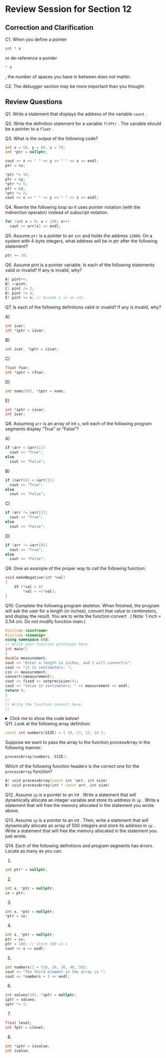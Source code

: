 
# Review Session for Section 12

## Correction and Clarification

C1. When you define a pointer
``` cpp
int * x
```
or de-reference a pointer
``` cpp
* x
```
, the number of spaces you have in between does not matter. 

C2. The debugger section may be more important than you thought. 

## Review Questions
Q1. Write a statement that displays the address of the variable `count` .


Q2. Write the definition statement for a variable `fltPtr` . The variable should be a pointer to a `float` .


Q3. What is the output of the following code?
``` cpp
int x = 50, y = 60, z = 70;
int *ptr = nullptr;

cout << x << " " << y << " " << z << endl;
ptr = &x;

*ptr *= 10;
ptr = &y;
*ptr *= 5;
ptr = &z;
*ptr *= 2;
cout << x << " " << y << " " << z << endl;
```

Q4. Rewrite the following loop so it uses pointer notation (with the indirection operator) instead of subscript notation.
``` cpp
for (int x = 0; x < 100; x++)
  cout << arr[x] << endl;
```

Q5. Assume `ptr` is a pointer to an `int` and holds the address `12000`. On a system with 4-byte integers, what address will be in ptr after the following statement?
``` cpp
ptr += 10;
```
Q6. Assume pint is a pointer variable. Is each of the following statements valid or invalid? If any is invalid, why?
``` cpp
A) pint++;
B) −−pint;
C) pint /= 2;
D) pint *= 4;
E) pint += x; // Assume x is an int.
```
Q7. Is each of the following definitions valid or invalid? If any is invalid, why?

A) 
``` cpp
int ivar;
int *iptr = &ivar;
```
B) 
``` cpp
int ivar, *iptr = &ivar;
```
C) 
``` cpp
float fvar;
int *iptr = &fvar;
```
D) 
``` cpp
int nums[50], *iptr = nums;
```

E) 
``` cpp
int *iptr = &ivar;
int ivar;
```

Q8. Assuming `arr` is an array of int `s`, will each of the following program segments display “True” or “False”?

A)
``` cpp
if (arr < &arr[1])
  cout << "True";
else
  cout << "False";
```
B) 
``` cpp
if (&arr[4] < &arr[1])
  cout << "True";
else
  cout << "False";
```
C) 
``` cpp
if (arr != &arr[2])
  cout << "True";
else
  cout << "False";
```
D) 
``` cpp
if (arr != &arr[0])
  cout << "True";
else
  cout << "False";
```

Q9. Give an example of the proper way to call the following function:

``` cpp
void makeNegative(int *val)
{
    if (*val > 0)
        *val = −(*val);
}
```

Q10. Complete the following program skeleton. When finished, the program will ask the user for a length (in inches), convert that value to centimeters, and display the
result. You are to write the function convert . ( Note: 1 inch = 2.54 cm. Do not modify function main.)

``` cpp
#include <iostream>
#include <iomanip>
using namespace std;
// Write your function prototype here.
int main()
{
double measurement;
cout << "Enter a length in inches, and I will convert\n";
cout << "it to centimeters: ";
cin >> measurement;
convert(&measurement);
cout << fixed << setprecision(4);
cout << "Value in centimeters: " << measurement << endl;
return 0;
}
//
// Write the function convert here.
//
```
<details>

<summary> Click me to show the code below!</summary>

``` cpp
#include <iostream>
#include <iomanip>
using namespace std;

void convert(double *);

int main(){
	
	double measurement;
	cout << "Enter a length in inches, and I will convert\n";
	cout << "it to centimeters: ";
	cin >> measurement;
	convert(&measurement);
	cout << fixed << setprecision(4);
	cout << "Value in centimeters: " << measurement << endl;
	return 0;
}

void convert(double * ptr ){
	
	*ptr *= 2.54;
	
	
	}

```
</details>
Q11. Look at the following array definition:

``` cpp
const int numbers[SIZE] = { 18, 17, 12, 14 };

```
Suppose we want to pass the array to the function processArray in the following manner:
``` cpp
processArray(numbers, SIZE);
```
Which of the following function headers is the correct one for the `processArray` function?
``` cpp
A) void processArray(const int *arr, int size)
B) void processArray(int * const arr, int size)
```

Q12. Assume `ip` is a pointer to an int . Write a statement that will dynamically allocate an integer variable and store its address in `ip` . Write a statement that will free the
memory allocated in the statement you wrote above.

Q13. Assume `ip` is a pointer to an int . Then, write a statement that will dynamically allocate an array of 500 integers and store its address in `ip` . Write a statement
that will free the memory allocated in the statement you just wrote.

Q14. Each of the following definitions and program segments has errors. Locate as many as you can.

1)
``` cpp
int ptr* = nullptr;
```
2) 
``` cpp
int x, *ptr = nullptr;
&x = ptr;
```
3)
``` cpp
int x, *ptr = nullptr;
*ptr = &x;
```
4) 
``` cpp
int x, *ptr = nullptr;
ptr = &x;
ptr = 100; // Store 100 in x
cout << x << endl;
```
5) 
``` cpp
int numbers[] = {10, 20, 30, 40, 50};
cout << "The third element in the array is ";
cout << *numbers + 3 << endl;
```
6)
``` cpp
int values[20], *iptr = nullptr;
iptr = values;
iptr *= 2;
```
7)
``` cpp
float level;
int fptr = &level;
```

8) 
``` cpp
int *iptr = &ivalue;
int ivalue;
```
